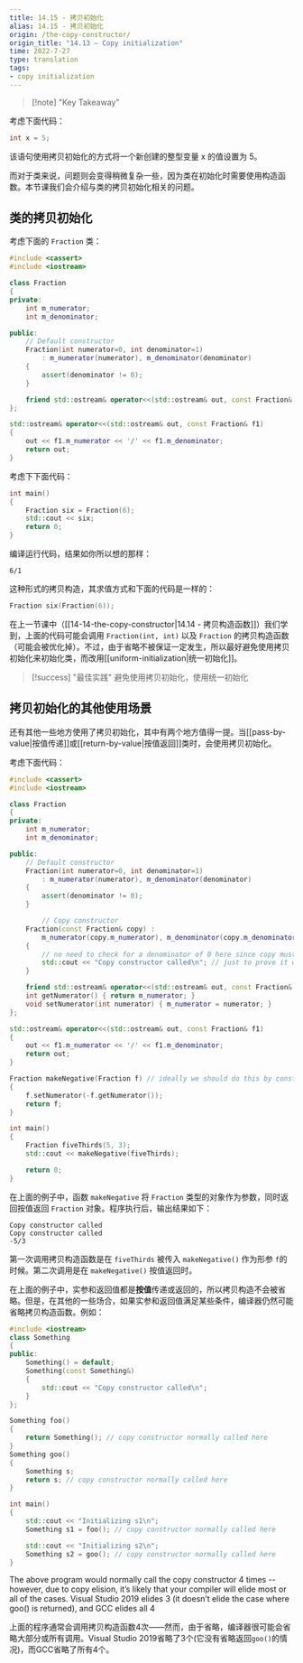 ```yaml
---
title: 14.15 - 拷贝初始化
alias: 14.15 - 拷贝初始化
origin: /the-copy-constructor/
origin_title: "14.13 — Copy initialization"
time: 2022-7-27
type: translation
tags:
- copy initialization
---
```


> [!note] "Key Takeaway"


考虑下面代码：

```cpp
int x = 5;
```

该语句使用拷贝初始化的方式将一个新创建的整型变量 x 的值设置为 5。

而对于类来说，问题则会变得稍微复杂一些，因为类在初始化时需要使用构造函数。本节课我们会介绍与类的拷贝初始化相关的问题。


## 类的拷贝初始化

考虑下面的  `Fraction` 类：

```cpp
#include <cassert>
#include <iostream>

class Fraction
{
private:
    int m_numerator;
    int m_denominator;

public:
    // Default constructor
    Fraction(int numerator=0, int denominator=1)
        : m_numerator(numerator), m_denominator(denominator)
    {
        assert(denominator != 0);
    }

    friend std::ostream& operator<<(std::ostream& out, const Fraction& f1);
};

std::ostream& operator<<(std::ostream& out, const Fraction& f1)
{
	out << f1.m_numerator << '/' << f1.m_denominator;
	return out;
}
```

考虑下下面代码：

```cpp
int main()
{
    Fraction six = Fraction(6);
    std::cout << six;
    return 0;
}
```


编译运行代码，结果如你所以想的那样：

```
6/1
```

这种形式的拷贝构造，其求值方式和下面的代码是一样的：

```cpp
Fraction six(Fraction(6));
```

在上一节课中（[[14-14-the-copy-constructor|14.14 - 拷贝构造函数]]）我们学到，上面的代码可能会调用 `Fraction(int, int)` 以及 `Fraction` 的拷贝构造函数（可能会被优化掉）。不过，由于省略不被保证一定发生，所以最好避免使用拷贝初始化来初始化类，而改用[[uniform-initialization|统一初始化]]。


> [!success] "最佳实践"
> 避免使用拷贝初始化，使用统一初始化


## 拷贝初始化的其他使用场景

还有其他一些地方使用了拷贝初始化，其中有两个地方值得一提。当[[pass-by-value|按值传递]]或[[return-by-value|按值返回]]类时，会使用拷贝初始化。

考虑下面代码：

```cpp
#include <cassert>
#include <iostream>

class Fraction
{
private:
	int m_numerator;
	int m_denominator;

public:
    // Default constructor
    Fraction(int numerator=0, int denominator=1)
        : m_numerator(numerator), m_denominator(denominator)
    {
        assert(denominator != 0);
    }

        // Copy constructor
	Fraction(const Fraction& copy) :
		m_numerator(copy.m_numerator), m_denominator(copy.m_denominator)
	{
		// no need to check for a denominator of 0 here since copy must already be a valid Fraction
		std::cout << "Copy constructor called\n"; // just to prove it works
	}

	friend std::ostream& operator<<(std::ostream& out, const Fraction& f1);
	int getNumerator() { return m_numerator; }
	void setNumerator(int numerator) { m_numerator = numerator; }
};

std::ostream& operator<<(std::ostream& out, const Fraction& f1)
{
	out << f1.m_numerator << '/' << f1.m_denominator;
	return out;
}

Fraction makeNegative(Fraction f) // ideally we should do this by const reference
{
    f.setNumerator(-f.getNumerator());
    return f;
}

int main()
{
    Fraction fiveThirds(5, 3);
    std::cout << makeNegative(fiveThirds);

    return 0;
}
```

在上面的例子中，函数 `makeNegative` 将 `Fraction` 类型的对象作为参数，同时返回按值返回 `Fraction` 对象。程序执行后，输出结果如下：

```
Copy constructor called
Copy constructor called
-5/3
```

第一次调用拷贝构造函数是在 `fiveThirds` 被传入 `makeNegative()` 作为形参 `f`的时候。第二次调用是在 `makeNegative()` 按值返回时。

在上面的例子中，实参和返回值都是**按值**传递或返回的，所以拷贝构造不会被省略。但是，在其他的一些场合，如果实参和返回值满足某些条件，编译器仍然可能省略拷贝构造函数。例如：

```cpp
#include <iostream>
class Something
{
public:
	Something() = default;
	Something(const Something&)
	{
		std::cout << "Copy constructor called\n";
	}
};

Something foo()
{
	return Something(); // copy constructor normally called here
}
Something goo()
{
	Something s;
	return s; // copy constructor normally called here
}

int main()
{
	std::cout << "Initializing s1\n";
	Something s1 = foo(); // copy constructor normally called here

	std::cout << "Initializing s2\n";
	Something s2 = goo(); // copy constructor normally called here
}
```


The above program would normally call the copy constructor 4 times -- however, due to copy elision, it’s likely that your compiler will elide most or all of the cases. Visual Studio 2019 elides 3 (it doesn’t elide the case where goo() is returned), and GCC elides all 4

上面的程序通常会调用拷贝构造函数4次——然而，由于省略，编译器很可能会省略大部分或所有调用。Visual Studio 2019省略了3个(它没有省略返回`goo()`的情况)，而GCC省略了所有4个。